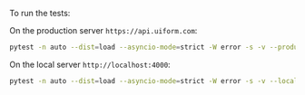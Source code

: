 To run the tests:

On the production server `https://api.uiform.com`:
```bash
pytest -n auto --dist=load --asyncio-mode=strict -W error -s -v --production
```

On the local server `http://localhost:4000`:
```bash
pytest -n auto --dist=load --asyncio-mode=strict -W error -s -v --local
```

